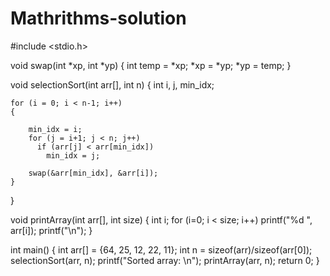 # Mathrithms-solution
#include <stdio.h>
 
void swap(int *xp, int *yp)
{
    int temp = *xp;
    *xp = *yp;
    *yp = temp;
}
 
void selectionSort(int arr[], int n)
{
    int i, j, min_idx;
 
   
    for (i = 0; i < n-1; i++)
    {
        
        min_idx = i;
        for (j = i+1; j < n; j++)
          if (arr[j] < arr[min_idx])
            min_idx = j;
 
        swap(&arr[min_idx], &arr[i]);
    }
}
 

void printArray(int arr[], int size)
{
    int i;
    for (i=0; i < size; i++)
        printf("%d ", arr[i]);
    printf("\n");
}

int main()
{
    int arr[] = {64, 25, 12, 22, 11};
    int n = sizeof(arr)/sizeof(arr[0]);
    selectionSort(arr, n);
    printf("Sorted array: \n");
    printArray(arr, n);
    return 0;
}
